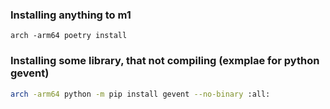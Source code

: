 ### Installing anything to m1
```
arch -arm64 poetry install
```

### Installing some library, that not compiling (exmplae for python gevent)
```bash
arch -arm64 python -m pip install gevent --no-binary :all:
```
